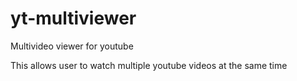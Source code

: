 # yt-multiviewer
Multivideo viewer for youtube

This allows user to watch multiple youtube videos at the same time
